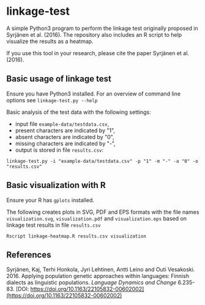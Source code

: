 # linkage-test

A simple Python3 program to perform the linkage test originally proposed in Syrjänen et al. (2016). The repository also includes an R script to help visualize the results as a heatmap.

If you use this tool in your research, please cite the paper Syrjänen et al. (2016).

## Basic usage of linkage test

Ensure you have Python3 installed. For an overview of command line options see `linkage-test.py --help`

Basic analysis of the test data with the following settings:

- input file `example-data/testdata.csv`,
- present characters are indicated by "1",
- absent characters are indicated by "0",
- missing characters are indicated by "-",
- output is stored in file `results.csv`: 

`linkage-test.py -i "example-data/testdata.csv" -p "1" -m "-" -a "0" -o "results.csv"`

## Basic visualization with R

Ensure your R has `gplots` installed.

The following creates plots in SVG, PDF and EPS formats with the file names `visualization.svg`, `visualization.pdf` and `visualization.eps` based on linkage test results in file `results.csv`

`Rscript linkage-heatmap.R results.csv visualization`

## References

Syrjänen, Kaj, Terhi Honkola, Jyri Lehtinen, Antti Leino and Outi Vesakoski.
2016. Applying population genetic approaches within languages: Finnish
dialects as linguistic populations. _Language Dynamics and Change_ 6.235-83.
[DOI: https://doi.org/10.1163/22105832-00602002](https://doi.org/10.1163/22105832-00602002)
